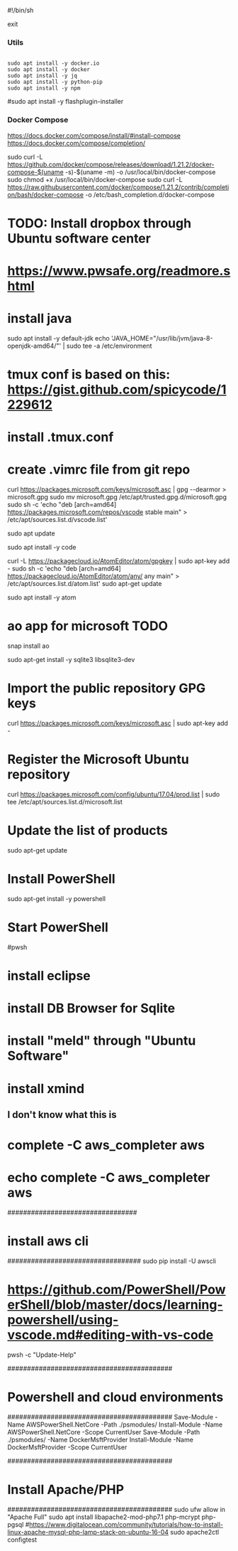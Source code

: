 #!/bin/sh



exit


### Utils
```

sudo apt install -y docker.io
sudo apt install -y docker
sudo apt install -y jq
sudo apt install -y python-pip
sudo apt install -y npm

```
#sudo apt install -y flashplugin-installer


### Docker Compose
https://docs.docker.com/compose/install/#install-compose
https://docs.docker.com/compose/completion/
 
sudo curl -L https://github.com/docker/compose/releases/download/1.21.2/docker-compose-$(uname -s)-$(uname -m) -o /usr/local/bin/docker-compose
sudo chmod +x /usr/local/bin/docker-compose
sudo curl -L https://raw.githubusercontent.com/docker/compose/1.21.2/contrib/completion/bash/docker-compose -o /etc/bash_completion.d/docker-compose


# TODO: Install dropbox through Ubuntu software center
# https://www.pwsafe.org/readmore.shtml

# install java
sudo apt install -y default-jdk
echo 'JAVA_HOME="/usr/lib/jvm/java-8-openjdk-amd64/"' | sudo tee -a /etc/environment



# tmux conf is based on this: https://gist.github.com/spicycode/1229612
# install .tmux.conf

# create .vimrc file from git repo


curl https://packages.microsoft.com/keys/microsoft.asc | gpg --dearmor > microsoft.gpg
sudo mv microsoft.gpg /etc/apt/trusted.gpg.d/microsoft.gpg
sudo sh -c 'echo "deb [arch=amd64] https://packages.microsoft.com/repos/vscode stable main" > /etc/apt/sources.list.d/vscode.list'

sudo apt update

sudo apt install -y code


curl -L https://packagecloud.io/AtomEditor/atom/gpgkey | sudo apt-key add -
sudo sh -c 'echo "deb [arch=amd64] https://packagecloud.io/AtomEditor/atom/any/ any main" > /etc/apt/sources.list.d/atom.list'
sudo apt-get update

sudo apt install -y atom


# ao app for microsoft TODO
snap install ao


sudo apt-get install -y sqlite3 libsqlite3-dev


# Import the public repository GPG keys
curl https://packages.microsoft.com/keys/microsoft.asc | sudo apt-key add -
# Register the Microsoft Ubuntu repository
curl https://packages.microsoft.com/config/ubuntu/17.04/prod.list | sudo tee /etc/apt/sources.list.d/microsoft.list
# Update the list of products
sudo apt-get update
# Install PowerShell
sudo apt-get install -y powershell

# Start PowerShell
#pwsh


# install eclipse
# install DB Browser for Sqlite
# install "meld" through "Ubuntu Software" 
# install xmind

## I don't know what this is
# complete -C aws_completer aws
# echo complete -C aws_completer aws



#################################
# install aws cli
##################################
sudo pip install -U awscli




# https://github.com/PowerShell/PowerShell/blob/master/docs/learning-powershell/using-vscode.md#editing-with-vs-code
pwsh -c "Update-Help"


##########################################
# Powershell and cloud environments
##########################################
Save-Module -Name AWSPowerShell.NetCore -Path ./psmodules/
Install-Module -Name AWSPowerShell.NetCore -Scope CurrentUser
Save-Module -Path ./psmodules/ -Name DockerMsftProvider
Install-Module -Name DockerMsftProvider -Scope CurrentUser

##########################################
# Install Apache/PHP
##########################################
sudo ufw allow in "Apache Full"
sudo apt install libapache2-mod-php7.1 php-mcrypt php-pgsql
#https://www.digitalocean.com/community/tutorials/how-to-install-linux-apache-mysql-php-lamp-stack-on-ubuntu-16-04
sudo apache2ctl configtest






